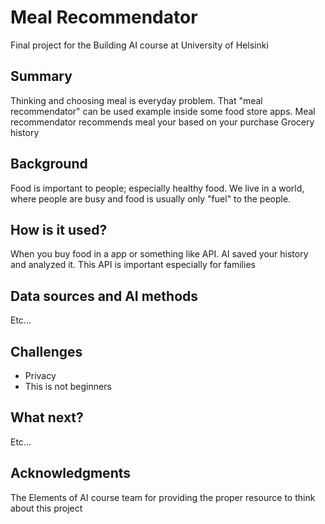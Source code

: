 # Meal Recommendator
Final project for the Building AI course at University of Helsinki 
## Summary
Thinking and choosing meal is everyday problem. That "meal recommendator" can be used example inside some food store apps. Meal recommendator recommends meal your based on your purchase Grocery history

## Background
Food is important to people; especially healthy food. We live in a world, where people are busy and food is usually only "fuel" to the people. 

## How is it used?
When you buy food in a app or something like API. AI saved your history and analyzed it. This API is important especially for families

## Data sources and AI methods
Etc...

## Challenges
- Privacy
- This is not beginners

## What next?
Etc...

## Acknowledgments
The Elements of AI course team for providing the proper resource to think about this project
